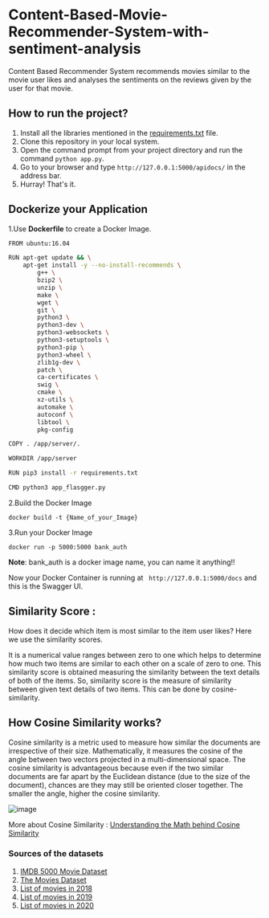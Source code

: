 # Content-Based-Movie-Recommender-System-with-sentiment-analysis

Content Based Recommender System recommends movies similar to the movie user likes and analyses the sentiments on the reviews given by the user for that movie.

## How to run the project?

1. Install all the libraries mentioned in the [requirements.txt](https://anjul1008/Movie-Recommendation-System-with-Sentiment-Analysis-python/blob/master/requirements.txt) file.
2. Clone this repository in your local system.
3. Open the command prompt from your project directory and run the command `python app.py`.
4. Go to your browser and type `http://127.0.0.1:5000/apidocs/` in the address bar.
6. Hurray! That's it.

## Dockerize your Application
1.Use **Dockerfile** to create a Docker Image.

```sh
FROM ubuntu:16.04

RUN apt-get update && \
    apt-get install -y --no-install-recommends \
        g++ \
        bzip2 \
        unzip \
        make \
        wget \
        git \
        python3 \
        python3-dev \
        python3-websockets \
        python3-setuptools \
        python3-pip \
        python3-wheel \
        zlib1g-dev \
        patch \
        ca-certificates \
        swig \
        cmake \
        xz-utils \
        automake \
        autoconf \
        libtool \
        pkg-config 

COPY . /app/server/.

WORKDIR /app/server

RUN pip3 install -r requirements.txt

CMD python3 app_flasgger.py

```

2.Build the Docker Image

`docker build -t {Name_of_your_Image}`

3.Run your Docker Image

`docker run -p 5000:5000 bank_auth`

**Note**: bank_auth is a docker image name, you can name it anything!!

Now your Docker Container is running at ` http://127.0.0.1:5000/docs` and this is the Swagger UI.


## Similarity Score : 

   How does it decide which item is most similar to the item user likes? Here we use the similarity scores.
   
   It is a numerical value ranges between zero to one which helps to determine how much two items are similar to each other on a scale of zero to one. This similarity score is obtained measuring the similarity between the text details of both of the items. So, similarity score is the measure of similarity between given text details of two items. This can be done by cosine-similarity.
   
## How Cosine Similarity works?
  Cosine similarity is a metric used to measure how similar the documents are irrespective of their size. Mathematically, it measures the cosine of the angle between two vectors projected in a multi-dimensional space. The cosine similarity is advantageous because even if the two similar documents are far apart by the Euclidean distance (due to the size of the document), chances are they may still be oriented closer together. The smaller the angle, higher the cosine similarity.
  
  ![image](https://user-images.githubusercontent.com/36665975/70401457-a7530680-1a55-11ea-9158-97d4e8515ca4.png)

  
More about Cosine Similarity : [Understanding the Math behind Cosine Similarity](https://www.machinelearningplus.com/nlp/cosine-similarity/)

### Sources of the datasets 

1. [IMDB 5000 Movie Dataset](https://www.kaggle.com/carolzhangdc/imdb-5000-movie-dataset)
2. [The Movies Dataset](https://www.kaggle.com/rounakbanik/the-movies-dataset)
3. [List of movies in 2018](https://en.wikipedia.org/wiki/List_of_American_films_of_2018)
4. [List of movies in 2019](https://en.wikipedia.org/wiki/List_of_American_films_of_2019)
5. [List of movies in 2020](https://en.wikipedia.org/wiki/List_of_American_films_of_2020)

